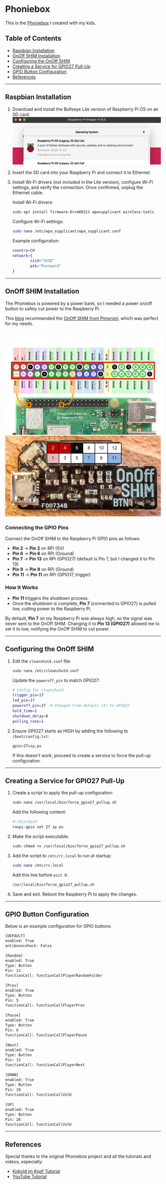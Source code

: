 # Phoniebox

This is the [Phoniebox](https://github.com/MiczFlor/RPi-Jukebox-RFID) I created with my kids.

## Table of Contents
* [Raspbian Installation](#raspbian-installation)
* [OnOff SHIM Installation](#onoff-shim-installation)
* [Configuring the OnOff SHIM](#configuring-the-onoff-shim)
* [Creating a Service for GPIO27 Pull-Up](#creating-a-service-for-gpio27-pull-up)
* [GPIO Button Configuration](#gpio-button-configuration)
* [References](#references)

---

## Raspbian Installation

1. Download and install the Bullseye Lite version of Raspberry Pi OS on an SD card.
   ![Raspbian OS](assets/raspbian.png)
2. Insert the SD card into your Raspberry Pi and connect it to Ethernet.
3. Install Wi-Fi drivers (not included in the Lite version), configure Wi-Fi settings, and verify the connection. Once confirmed, unplug the Ethernet cable.

   Install Wi-Fi drivers:
   ```bash
   sudo apt install firmware-brcm80211 wpasupplicant wireless-tools
   ```

   Configure Wi-Fi settings:
   ```bash
   sudo nano /etc/wpa_supplicant/wpa_supplicant.conf
   ```

   Example configuration:
   ```bash
   country=CH
   network={
           ssid="SSID"
           psk="Password"
   }
   ```

---

## OnOff SHIM Installation

The Phoniebox is powered by a power bank, so I needed a power on/off button to safely cut power to the Raspberry Pi.

This [blog](https://koboldimkopf.wordpress.com/2020/01/10/tutorial-phoniebox/) recommended the [OnOff SHIM from Pimoroni](https://shop.pimoroni.com/products/onoff-shim), which was perfect for my needs.

![RaspberryPI](assets/raspberrypi.png)
![OnOff SHIM](assets/onoffshim.jpg)

### Connecting the GPIO Pins

Connect the OnOff SHIM to the Raspberry Pi GPIO pins as follows:
* **Pin 2** → **Pin 2** on RPi (5V)
* **Pin 6** → **Pin 6** on RPi (Ground)
* **Pin 7** → **Pin 13** on RPi (GPIO27) (default is Pin 7, but I changed it to Pin 13)
* **Pin 9** → **Pin 9** on RPi (Ground)
* **Pin 11** → **Pin 11** on RPi (GPIO17, trigger)

### How It Works

- **Pin 11** triggers the shutdown process.
- Once the shutdown is complete, **Pin 7** (connected to GPIO27) is pulled low, cutting power to the Raspberry Pi.

By default, **Pin 7** on my Raspberry Pi was always high, so the signal was never sent to the OnOff SHIM. Changing it to **Pin 13 (GPIO27)** allowed me to set it to low, notifying the OnOff SHIM to cut power.

---

## Configuring the OnOff SHIM

1. Edit the `cleanshutd.conf` file:
   ```bash
   sudo nano /etc/cleanshutd.conf
   ```

   Update the `poweroff_pin` to match GPIO27:
   ```bash
   # Config for cleanshutd
   trigger_pin=17
   led_pin=17
   poweroff_pin=27  # Changed from default (4) to GPIO27
   hold_time=1
   shutdown_delay=0
   polling_rate=1
   ```

2. Ensure GPIO27 starts as HIGH by adding the following to `/boot/config.txt`:
   ```bash
   gpio=27=ip,pu
   ```

   If this doesn't work, proceed to create a service to force the pull-up configuration.

---

## Creating a Service for GPIO27 Pull-Up

1. Create a script to apply the pull-up configuration:
   ```bash
   sudo nano /usr/local/bin/force_gpio27_pullup.sh
   ```

   Add the following content:
   ```bash
   #!/bin/bash
   raspi-gpio set 27 ip pu
   ```

2. Make the script executable:
   ```bash
   sudo chmod +x /usr/local/bin/force_gpio27_pullup.sh
   ```

3. Add the script to `/etc/rc.local` to run at startup:
   ```bash
   sudo nano /etc/rc.local
   ```

   Add this line before `exit 0`:
   ```bash
   /usr/local/bin/force_gpio27_pullup.sh
   ```

4. Save and exit. Reboot the Raspberry Pi to apply the changes.

---

## GPIO Button Configuration

Below is an example configuration for GPIO buttons:

```
[DEFAULT]
enabled: True
antibouncehack: False

[Random]
enabled: True
Type: Button
Pin: 21
functionCall: functionCallPlayerRandomFolder

[Prev]
enabled: True
Type: Button
Pin: 5
functionCall: functionCallPlayerPrev

[Pause]
enabled: True
Type: Button
Pin: 6
functionCall: functionCallPlayerPause

[Next]
enabled: True
Type: Button
Pin: 13
functionCall: functionCallPlayerNext

[DOWN]
enabled: True
Type: Button
Pin: 19
functionCall: functionCallVolD

[UP]
enabled: True
Type: Button
Pin: 26
functionCall: functionCallVolU
```

---

## References

Special thanks to the original Phoniebox project and all the tutorials and videos, especially:
* [Kobold im Kopf Tutorial](https://koboldimkopf.wordpress.com/2020/01/10/tutorial-phoniebox/)
* [YouTube Tutorial](https://www.youtube.com/watch?v=9S8yvfvFSNg)


